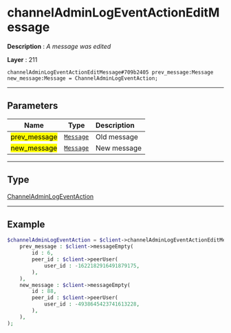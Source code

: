 # channelAdminLogEventActionEditMessage

**Description** : *A message was edited*

**Layer** : 211

```tl
channelAdminLogEventActionEditMessage#709b2405 prev_message:Message new_message:Message = ChannelAdminLogEventAction;
```

---

## Parameters

| Name | Type | Description |
| :---: | :---: | :--- |
| <mark>prev_message</mark> | [`Message`](type/Message) | Old message |
| <mark>new_message</mark> | [`Message`](type/Message) | New message |

---

## Type

[ChannelAdminLogEventAction](type/ChannelAdminLogEventAction)

---

## Example

```php
$channelAdminLogEventAction = $client->channelAdminLogEventActionEditMessage(
	prev_message : $client->messageEmpty(
		id : 6,
		peer_id : $client->peerUser(
			user_id : -1622182916491879175,
		),
	),
	new_message : $client->messageEmpty(
		id : 88,
		peer_id : $client->peerUser(
			user_id : -4938645423741613228,
		),
	),
);
```